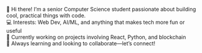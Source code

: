

👋 Hi there! I’m a senior Computer Science student passionate about building cool, practical things with code.                                    
💻 Interests: Web Dev, AI/ML, and anything that makes tech more fun or useful              
🚀 Currently working on projects involving React, Python, and blockchain   
🌱 Always learning and looking to collaborate—let’s connect!
